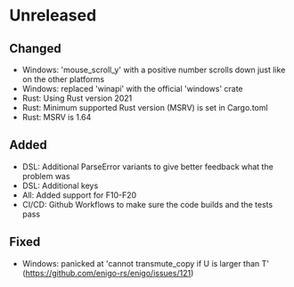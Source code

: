 # Unreleased

## Changed
- Windows: 'mouse_scroll_y' with a positive number scrolls down just like on the other platforms
- Windows: replaced 'winapi' with the official 'windows' crate
- Rust: Using Rust version 2021
- Rust: Minimum supported Rust version (MSRV) is set in Cargo.toml
- Rust: MSRV is 1.64


## Added
- DSL: Additional ParseError variants to give better feedback what the problem was
- DSL: Additional keys
- All: Added support for F10-F20
- CI/CD: Github Workflows to make sure the code builds and the tests pass

## Fixed
- Windows: panicked at 'cannot transmute_copy if U is larger than T' (https://github.com/enigo-rs/enigo/issues/121)
